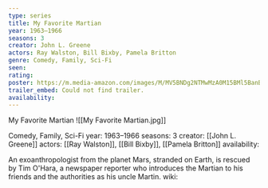 ```yaml
---
type: series
title: My Favorite Martian
year: 1963–1966
seasons: 3
creator: John L. Greene
actors: Ray Walston, Bill Bixby, Pamela Britton
genre: Comedy, Family, Sci-Fi
seen:
rating: 
poster: https://m.media-amazon.com/images/M/MV5BNDg2NTMwMzA0M15BMl5BanBnXkFtZTcwMTQ2NDUxMQ@@._V1_SX300.jpg
trailer_embed: Could not find trailer.
availability:
---
```

My Favorite Martian
![[My Favorite Martian.jpg]]

Comedy, Family, Sci-Fi
year: 1963–1966
seasons: 3
creator: [[John L. Greene]]
actors: [[Ray Walston]], [[Bill Bixby]], [[Pamela Britton]]
availability:

An exoanthropologist from the planet Mars, stranded on Earth, is rescued by Tim O'Hara, a newspaper reporter who introduces the Martian to his friends and the authorities as his uncle Martin.
wiki: 


